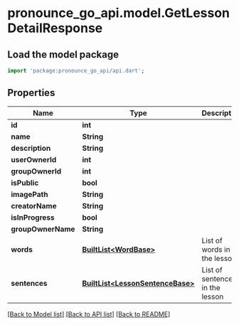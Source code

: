 # pronounce_go_api.model.GetLessonDetailResponse

## Load the model package
```dart
import 'package:pronounce_go_api/api.dart';
```

## Properties
Name | Type | Description | Notes
------------ | ------------- | ------------- | -------------
**id** | **int** |  | 
**name** | **String** |  | 
**description** | **String** |  | 
**userOwnerId** | **int** |  | 
**groupOwnerId** | **int** |  | 
**isPublic** | **bool** |  | 
**imagePath** | **String** |  | 
**creatorName** | **String** |  | [optional] 
**isInProgress** | **bool** |  | [optional] 
**groupOwnerName** | **String** |  | [optional] 
**words** | [**BuiltList&lt;WordBase&gt;**](WordBase.md) | List of words in the lesson | [optional] [default to ListBuilder()]
**sentences** | [**BuiltList&lt;LessonSentenceBase&gt;**](LessonSentenceBase.md) | List of sentences in the lesson | [optional] [default to ListBuilder()]

[[Back to Model list]](../README.md#documentation-for-models) [[Back to API list]](../README.md#documentation-for-api-endpoints) [[Back to README]](../README.md)


